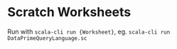 # Scratch Worksheets

Run with `scala-cli run {Worksheet}`, eg. `scala-cli run DataPrimeQueryLanguage.sc`
